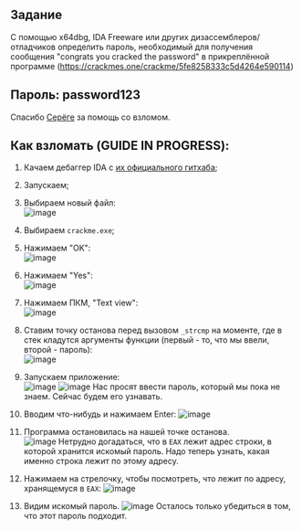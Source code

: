 ## Задание
С помощью x64dbg, IDA Freeware или других дизассемблеров/отладчиков определить пароль, необходимый для получения сообщения "congrats you cracked the password" в прикреплённой программе (https://crackmes.one/crackme/5fe8258333c5d4264e590114)

## Пароль: password123
Спасибо [Серёге](https://github.com/seregadanser) за помощь со взломом.

## Как взломать (GUIDE IN PROGRESS):
1. Качаем дебаггер IDA с [их официального гитхаба](https://github.com/AngelKitty/IDA7.0);

2. Запускаем;

3. Выбираем новый файл:<br>
![image](https://user-images.githubusercontent.com/84042050/168800558-afde2666-ac1e-41cd-be90-bd7711705239.png)

4. Выбираем `crackme.exe`;

5. Нажимаем "OK":<br>
![image](https://user-images.githubusercontent.com/84042050/168800796-23c4a10a-920d-427b-80e1-738bdcca4927.png)

6. Нажимаем "Yes":<br>
![image](https://user-images.githubusercontent.com/84042050/168800877-5ee2b647-daed-409a-ba30-3498cbabfd76.png)

7. Нажимаем ПКМ, "Text view":<br>
![image](https://user-images.githubusercontent.com/84042050/168804613-3356cce0-d649-4bff-97b8-e9a6c0e7db78.png)

8. Ставим точку останова перед вызовом `_strcmp` на моменте, где в стек кладутся аргументы функции (первый - то, что мы ввели, второй - пароль):<br> 
![image](https://user-images.githubusercontent.com/84042050/168804809-b400632d-90e3-4709-9f67-8742ffe60585.png)

9. Запускаем приложение:<br>
![image](https://user-images.githubusercontent.com/84042050/168805271-39831080-fe24-45c3-a649-01c9917486c4.png)
![image](https://user-images.githubusercontent.com/84042050/168805415-587e61fb-f0c1-49fa-8f92-6b0e77cdce91.png)
Нас просят ввести пароль, который мы пока не знаем. Сейчас будем его узнавать.

10. Вводим что-нибудь и нажимаем Enter:
![image](https://user-images.githubusercontent.com/84042050/168805522-2689d211-c274-4529-b178-3bb91fde6969.png)

11. Программа остановилась на нашей точке останова.<br>
![image](https://user-images.githubusercontent.com/84042050/168805575-89f52745-6982-41ff-8d1a-279c2918d235.png)
Нетрудно догадаться, что в `EAX` лежит адрес строки, в которой хранится искомый пароль. Надо теперь узнать, какая именно строка лежит по этому адресу.

12. Нажимаем на стрелочку, чтобы посмотреть, что лежит по адресу, хранящемуся в `EAX`:
![image](https://user-images.githubusercontent.com/84042050/168805725-2e3fc162-6422-488d-8376-474d3274c9ac.png)

13. Видим искомый пароль.
![image](https://user-images.githubusercontent.com/84042050/168805763-bbd40191-083b-417b-8649-e3aee89003dc.png)
Осталось только убедиться в том, что этот пароль подходит.

